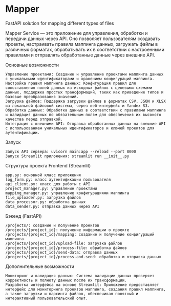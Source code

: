 # Mapper
FastAPI solution for mapping different types of files


Mapper Service — это приложение для управления, обработки и передачи данных через API. Оно позволяет пользователям создавать проекты, настраивать правила маппинга данных, загружать файлы в различных форматах, обрабатывать их в соответствии с настроенными правилами и отправлять обработанные данные через внешние API.

Основные возможности

    Управление проектами: Создание и управление проектами маппинга данных с уникальными идентификаторами и хранением конфигураций маппинга.
    Настройка правил маппинга данных: Конфигурация правил для сопоставления полей данных из исходных файлов с целевыми схемами данных, поддержка простых трансформаций, таких как приведение типов и базовые преобразования значений.
    Загрузка файлов: Поддержка загрузки файлов в форматах CSV, JSON и XLSX из локальной файловой системы, через веб-интерфейс и Yandex S3.
    Обработка данных: Обработка данных в соответствии с правилами маппинга и валидация данных по обязательным полям для обеспечения их высокого качества перед отправкой.
    Интеграция с внешними API: Отправка обработанных данных на внешние API с использованием уникальных идентификаторов и ключей проектов для аутентификации.

Запуск

    Запуск API сервера: uvicorn main:app --reload --port 8000
    Запуск Streamlit приложения: streamlit run __init__.py

Структура проекта
Frontend (Streamlit)

    app.py: основной класс приложения
    log_form.py: класс аутентификации пользователя
    api_client.py: класс для работы с API
    project_manager.py: управление проектами
    mapping_manager.py: управление конфигурациями маппинга
    file_uploader.py: загрузка файлов
    data_processor.py: обработка данных
    data_sender.py: отправка данных через API

Бэкенд (FastAPI)

    /projects/: создание и получение проектов
    /projects/{project_id}: получение информации о проекте
    /projects/{project_id}/mapping: создание и получение конфигураций маппинга
    /projects/{project_id}/upload-file: загрузка файлов
    /projects/{project_id}/process-file: обработка файлов
    /projects/{project_id}/send-data: отправка данных
    /projects/{project_id}/process-and-send: обработка и отправка данных

Дополнительные возможности

    Мониторинг и валидация данных: Система валидации данных проверяет корректность и полноту данных после их трансформации.
    Разработка интерфейса на основе Streamlit: Приложение предоставляет интерфейс для мониторинга проектов маппинга, создания правил маппинга, а также загрузки и парсинга файлов, обеспечивая понятный и интерактивный пользовательский опыт.
